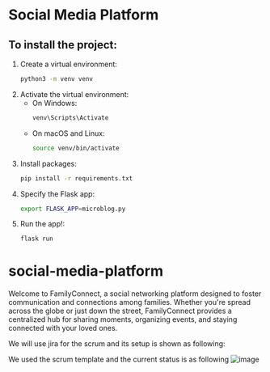 # Social Media Platform

## To install the project:

1. Create a virtual environment:
    ```bash
    python3 -m venv venv
    ```
2. Activate the virtual environment:
    - On Windows:
      ```bash
      venv\Scripts\Activate
      ```
    - On macOS and Linux:
      ```bash
      source venv/bin/activate
      ```
3. Install packages:
    ```bash
    pip install -r requirements.txt
    ```
4. Specify the Flask app:
    ```bash
    export FLASK_APP=microblog.py
    ```
5. Run the app!:
    ```bash
    flask run
    ```





# social-media-platform
Welcome to FamilyConnect, a social networking platform designed to foster communication and connections among families. Whether you're spread across the globe or just down the street, FamilyConnect provides a centralized hub for sharing moments, organizing events, and staying connected with your loved ones.

We will use jira for the scrum and its setup is shown as following: 

We used the scrum template and the current status is as following
![image](https://github.com/Rashaddd003/social-media-platform/assets/119047399/538e68ac-ae8f-45fc-9248-796c1c59d566)



